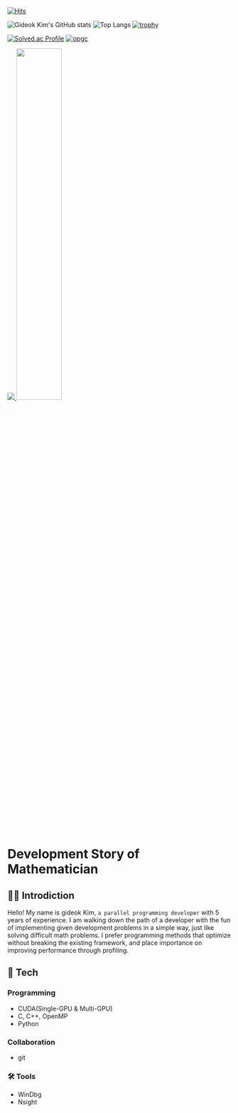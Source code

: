 [![Hits](https://hits.seeyoufarm.com/api/count/incr/badge.svg?url=https%3A%2F%2Fgithub.com%2FGiDeokKim&count_bg=%2379C83D&title_bg=%23555555&icon=&icon_color=%23E7E7E7&title=hits&edge_flat=false)](https://hits.seeyoufarm.com)

![Gideok Kim's GitHub stats](https://github-readme-stats.vercel.app/api?username=gideokKim&show_icons=true&theme=radical)
![Top Langs](https://github-readme-stats.vercel.app/api/top-langs/?username=gideokKim&layout=compact&theme=radical)
[![trophy](https://github-profile-trophy.vercel.app/?username=gideokKim&theme=radical&row=2&column=5)](https://github.com/ryo-ma/github-profile-trophy)

[![Solved.ac Profile](http://mazassumnida.wtf/api/v2/generate_badge?boj=potatooftaebaek)](https://solved.ac/potatooftaebaek)
[![opgc](https://api.opgc.me/githubs/users/gideokKim/tag/?theme=basic)](https://opgc.me/#/users/gideokKim)


<a href="s">
  <img src="http://mazassumnida.wtf/api/v2/generate_badge?boj=potatooftaebaek" />
</a>
<a href="s">
  <img src="https://api.opgc.me/githubs/users/gideokKim/tag/?theme=basic" width="45%" />
</a>

# Development Story of Mathematician

## 👨‍💻 Introdiction

Hello! My name is gideok Kim, `a parallel programming developer` with 5 years of experience.
I am walking down the path of a developer with the fun of implementing given development problems in a simple way, just like solving difficult math problems.
I prefer programming methods that optimize without breaking the existing framework, and place importance on improving performance through profiling.

## 📖 Tech

### Programming
- CUDA(Single-GPU & Multi-GPU)
- C, C++, OpenMP
- Python

### Collaboration

- git

### 🛠️ Tools

- WinDbg
- Nsight
